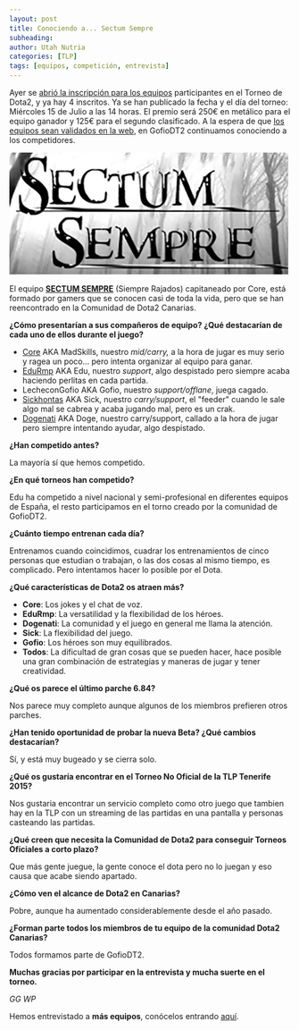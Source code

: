 ```yaml
---
layout: post
title: Conociendo a... Sectum Sempre
subheading: 
author: Utah Nutria
categories: [TLP]
tags: [equipos, competición, entrevista]
---
```

Ayer se [abrió la inscripción para los equipos](https://teleperos.tlp-tenerife.com/game/dota/event/tlp-tenerife-2015-byoc-dota2) participantes en el Torneo de Dota2, y ya hay 4 inscritos.
Ya se han publicado la fecha y el día del torneo: Miércoles 15 de Julio a las 14 horas.
El premio será 250€ en metálico para el equipo ganador y 125€ para el segundo clasificado.
A la espera de que [los equipos sean validados en la web](https://twitter.com/TLPesports/status/618797592969900032), en GofioDT2 continuamos conociendo a los competidores.

![](/assets/images/2015/07/bandera-e1436713277530.png)

El equipo [**SECTUM SEMPRE**](https://teleperos.tlp-tenerife.com/club/Sectum) (Siempre Rajados) capitaneado por Core, está formado por gamers que se conocen casi de toda la vida, pero que se han reencontrado en la Comunidad de Dota2 Canarias.

**¿Cómo presentarían a sus compañeros de equipo? ¿Qué destacarían de cada uno de ellos durante el juego?**

* [Core](https://twitter.com/WasapSubliminal) AKA MadSkills, nuestro *mid/carry,* a la hora de jugar es muy serio y ragea un poco… pero intenta organizar al equipo para ganar.  
* [EduRmp](https://twitter.com/EduRmP) AKA Edu, nuestro *support*, algo despistado pero siempre acaba haciendo perlitas en cada partida.  
* LecheconGofio AKA Gofio, nuestro *support/offlane*, juega cagado.  
* [Sickhontas](https://twitter.com/Pollahontas) AKA Sick, nuestro *carry/support*, el "feeder" cuando le sale algo mal se cabrea y acaba jugando mal, pero es un crak.  
* [Dogenati](https://twitter.com/SeXyBeaR_Nyaw) AKA Doge, nuestro carry/support, callado a la hora de jugar pero siempre intentando ayudar, algo despistado.

**¿Han competido antes?**

La mayoría sí que hemos competido.

**¿En qué torneos han competido?**

Edu ha competido a nivel nacional y semi-profesional en diferentes equipos de España, el resto participamos en el torno creado por la comunidad de GofioDT2.

**¿Cuánto tiempo entrenan cada día?**

Entrenamos cuando coincidimos, cuadrar los entrenamientos de cinco personas que estudian o trabajan, o las dos cosas al mismo tiempo, es complicado. Pero intentamos hacer lo posible por el Dota.

**¿Qué características de Dota2 os atraen más?**

* **Core**: Los jokes y el chat de voz.
* **EduRmp**: La versatilidad y la flexibilidad de los héroes.
* **Dogenati**: La comunidad y el juego en general me llama la atención.
* **Sick**: La flexibilidad del juego.
* **Gofio**: Los héroes son muy equilibrados.
* **Todos**: La dificultad de gran cosas que se pueden hacer, hace posible una gran combinación de estrategias y maneras de jugar y tener creatividad.

**¿Qué os parece el último parche 6.84?**

Nos parece muy completo aunque algunos de los miembros prefieren otros parches.

**¿Han tenido oportunidad de probar la nueva Beta? ¿Qué cambios destacarían?**

Sí, y está muy bugeado y se cierra solo.

**¿Qué os gustaría encontrar en el Torneo No Oficial de la TLP Tenerife 2015?**

Nos gustaria encontrar un servicio completo como otro juego que tambien hay en la TLP con un streaming de las partidas en una pantalla y personas casteando las partidas.

**¿Qué creen que necesita la Comunidad de Dota2 para conseguir Torneos Oficiales a corto plazo?**

Que más gente juegue, la gente conoce el dota pero no lo juegan y eso causa que acabe siendo apartado.

**¿Cómo ven el alcance de Dota2 en Canarias?**

Pobre, aunque ha aumentado considerablemente desde el año pasado.

**¿Forman parte todos los miembros de tu equipo de la comunidad Dota2 Canarias?**

Todos formamos parte de GofioDT2.

**Muchas gracias por participar en la entrevista y mucha suerte en el torneo.**

_GG WP_

Hemos entrevistado a **más equipos**, conócelos entrando [aquí](/equipos-tlpdota2).
